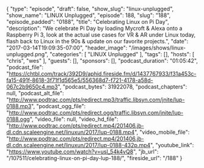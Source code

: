 {
  "type": "episode",
  "draft": false,
  "show_slug": "linux-unplugged",
  "show_name": "LINUX Unplugged",
  "episode": 188,
  "slug": "188",
  "episode_padded": "0188",
  "title": "Celebrating Linux on Pi Day",
  "description": "We celebrate Pi Day by loading Mycroft & Alexa onto a Raspberry Pi 3, look at the actual use cases for VR & AR under Linux today, flash back to Linux in the 90s & update on our favorite projects.",
  "date": "2017-03-14T19:09:35-07:00",
  "header_image": "/images/shows/linux-unplugged.png",
  "categories": [
    "LINUX Unplugged"
  ],
  "tags": [],
  "hosts": [
    "chris",
    "wes"
  ],
  "guests": [],
  "sponsors": [],
  "podcast_duration": "01:05:42",
  "podcast_file": "https://chtbl.com/track/392D9/aphid.fireside.fm/d/1437767933/f31a453c-fa15-491f-8618-3f71f1d565e5/556368d7-f721-4178-a58d-067c2b9650c4.mp3",
  "podcast_bytes": 31922078,
  "podcast_chapters": null,
  "podcast_alt_file": "http://www.podtrac.com/pts/redirect.mp3/traffic.libsyn.com/jnite/lup-0188.mp3",
  "podcast_ogg_file": "http://www.podtrac.com/pts/redirect.ogg/traffic.libsyn.com/jnite/lup-0188.ogg",
  "video_file": null,
  "video_hd_file": "http://www.podtrac.com/pts/redirect.mp4/201406.jb-dl.cdn.scaleengine.net/linuxun/2017/lup-0188.mp4",
  "video_mobile_file": "http://www.podtrac.com/pts/redirect.mp4/201406.jb-dl.cdn.scaleengine.net/linuxun/2017/lup-0188-432p.mp4",
  "youtube_link": "https://www.youtube.com/watch?v=usl_54k4vQ8",
  "jb_url": "/107511/celebrating-linux-on-pi-day-lup-188/",
  "fireside_url": "/188"
}

